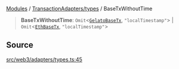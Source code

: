 [Modules](../../../README.md) / [TransactionAdapters/types](../README.md) / BaseTxWithoutTime

> **BaseTxWithoutTime**: `Omit`\<[`GelatoBaseTx`](../../GelatoAdapter/type-aliases/GelatoBaseTx.md), `"localTimestamp"`\> \| `Omit`\<[`EthBaseTx`](../../EthereumAdapter/type-aliases/EthBaseTx.md), `"localTimestamp"`\>

## Source

[src/web3/adapters/types.ts:45](https://github.com/bgd-labs/fe-shared/blob/9fba57060d0d09d18d0564e6f8921c7206d93e88/src/web3/adapters/types.ts#L45)
